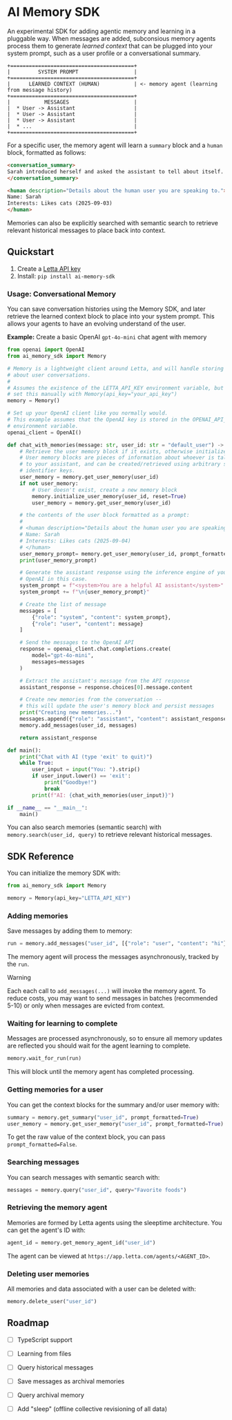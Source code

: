 # AI Memory SDK 
An experimental SDK for adding agentic memory and learning in a pluggable way. When messages are added, subconsious memory agents process them to generate *learned context* that can be plugged into your system prompt, such as a user profile or a conversational summary. 
```
+========================================+
|         SYSTEM PROMPT                  |
+========================================+
|      LEARNED CONTEXT (HUMAN)           | <- memory agent (learning from message history)
+========================================+
|           MESSAGES                     |
|  * User -> Assistant                   |
|  * User -> Assistant                   |
|  * User -> Assistant                   |
|  * ...                                 |
+========================================+
```
For a specific user, the memory agent will learn a `summary` block and a `human` block, formatted as follows:
```html
<conversation_summary>
Sarah introduced herself and asked the assistant to tell about itself. The assistant provided a brief self-description and offered further help.
</conversation_summary>

<human description="Details about the human user you are speaking to.">
Name: Sarah
Interests: Likes cats (2025-09-03)
</human>
```
Memories can also be explicitly searched with semantic search to retrieve relevant historical messages to place back into context. 

## Quickstart 
1. Create a [Letta API key](https://app.letta.com/api-keys)
2. Install: `pip install ai-memory-sdk`

### Usage: Conversational Memory 
You can save conversation histories using the Memory SDK, and later retrieve the learned context block to place into your system prompt. This allows your agents to have an evolving understand of the user. 

**Example:** Create a basic OpenAI `gpt-4o-mini` chat agent with memory 

```python
from openai import OpenAI
from ai_memory_sdk import Memory

# Memory is a lightweight client around Letta, and will handle storing information
# about user conversations.
#
# Assumes the existence of the LETTA_API_KEY environment variable, but you can
# set this manually with Memory(api_key="your_api_key")
memory = Memory()

# Set up your OpenAI client like you normally would.
# This example assumes that the OpenAI key is stored in the OPENAI_API_KEY
# environment variable.
openai_client = OpenAI()

def chat_with_memories(message: str, user_id: str = "default_user") -> str:
    # Retrieve the user memory block if it exists, otherwise initialize it
    # User memory blocks are pieces of information about whoever is talking
    # to your assistant, and can be created/retrieved using arbitrary string
    # identifier keys.
    user_memory = memory.get_user_memory(user_id)
    if not user_memory:
        # User doesn't exist, create a new memory block
        memory.initialize_user_memory(user_id, reset=True)
        user_memory = memory.get_user_memory(user_id)

    # the contents of the user block formatted as a prompt:
    #
    # <human description="Details about the human user you are speaking to.">
    # Name: Sarah
    # Interests: Likes cats (2025-09-04)
    # </human>
    user_memory_prompt= memory.get_user_memory(user_id, prompt_formatted=True)
    print(user_memory_prompt)

    # Generate the assistant response using the inference engine of your choice,
    # OpenAI in this case.
    system_prompt = f"<system>You are a helpful AI assistant</system>"
    system_prompt += f"\n{user_memory_prompt}"

    # Create the list of message
    messages = [
        {"role": "system", "content": system_prompt},
        {"role": "user", "content": message}
    ]

    # Send the messages to the OpenAI API
    response = openai_client.chat.completions.create(
        model="gpt-4o-mini",
        messages=messages
    )

    # Extract the assistant's message from the API response
    assistant_response = response.choices[0].message.content

    # Create new memories from the conversation --
    # this will update the user's memory block and persist messages
    print("Creating new memories...")
    messages.append({"role": "assistant", "content": assistant_response})
    memory.add_messages(user_id, messages)

    return assistant_response

def main():
    print("Chat with AI (type 'exit' to quit)")
    while True:
        user_input = input("You: ").strip()
        if user_input.lower() == 'exit':
            print("Goodbye!")
            break
        print(f"AI: {chat_with_memories(user_input)}")

if __name__ == "__main__":
    main()

```
You can also search memories (semantic search) with `memory.search(user_id, query)` to retrieve relevant historical messages.

## SDK Reference
You can initialize the memory SDK with:
```python
from ai_memory_sdk import Memory

memory = Memory(api_key="LETTA_API_KEY")
```

### Adding memories 
Save messages by adding them to memory: 
```python
run = memory.add_messages("user_id", [{"role": "user", "content": "hi"}])
```
The memory agent will process the messages asynchronously, tracked by the `run`. 
> [!WARNING]
> Each each call to `add_messages(...)` will invoke the memory agent. To reduce costs, you may want to send messages in batches (recommended 5-10) or only when messages are evicted from context. 

### Waiting for learning to complete
Messages are processed asynchronously, so to ensure all memory updates are reflected you should wait for the agent learning to complete.
```python
memory.wait_for_run(run)
```
This will block until the memory agent has completed processing. 

### Getting memories for a user
You can get the context blocks for the summary and/or user memory with: 
```python
summary = memory.get_summary("user_id", prompt_formatted=True)
user_memory = memory.get_user_memory("user_id", prompt_formatted=True)
```
To get the raw value of the context block, you can pass `prompt_formatted=False`. 

### Searching messages 
You can search messages with semantic search with: 
```python
messages = memory.query("user_id", query="Favorite foods")
```

### Retrieving the memory agent 
Memories are formed by Letta agents using the sleeptime architecture. You can get the agent's ID with: 
```python
agent_id = memory.get_memory_agent_id("user_id")
```
The agent can be viewed at `https://app.letta.com/agents/<AGENT_ID>`. 

### Deleting user memories 
All memories and data associated with a user can be deleted with: 
```python
memory.delete_user("user_id")
```


## Roadmap 
- [ ] TypeScript support 
- [ ] Learning from files
- [ ] Query historical messages 
- [ ] Save messages as archival memories
- [ ] Query archival memory
- [ ] Add "sleep" (offline collective revisioning of all data)  

